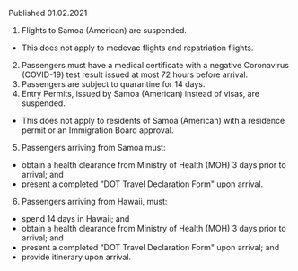 Published 01.02.2021
1. Flights to Samoa (American) are suspended.
- This does not apply to medevac flights and repatriation flights. 
2. Passengers must have a medical certificate with a negative Coronavirus (COVID-19) test result issued at most 72 hours before arrival. 
3. Passengers are subject to quarantine for 14 days. 
4. Entry Permits, issued by Samoa (American) instead of visas, are suspended.
- This does not apply to residents of Samoa (American) with a residence permit or an Immigration Board approval. 
5. Passengers arriving from Samoa must:
- obtain a health clearance from Ministry of Health (MOH) 3 days prior to arrival; and
- present a completed “DOT Travel Declaration Form" upon arrival.
6. Passengers arriving from Hawaii, must: 
- spend 14 days in Hawaii; and
- obtain a health clearance from Ministry of Health (MOH) 3 days prior to arrival; and
- present a completed “DOT Travel Declaration Form" upon arrival; and
- provide itinerary upon arrival.

